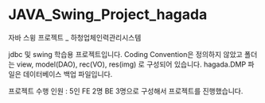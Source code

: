# JAVA_Swing_Project_hagada
자바 스윙 프로젝트 _ 하청업체인력관리시스템


jdbc 및 swing 학습용 프로젝트입니다.
Coding Convention은 정의하지 않았고 
폴더는 view, model(DAO), rec(VO), res(img) 로 구성되어 있습니다.
hagada.DMP 파일은 데이터베이스 백업 파일입니다.


프로젝트 수행 인원 : 5인
FE 2명 BE 3명으로 구성해서 프로젝트를 진행했습니다.

